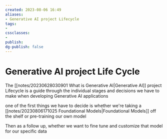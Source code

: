 ```yaml
---
created: 2023-08-06 16:49
aliases: 
- Generative AI project Lifecycle
tags:
- 
cssclasses:
- 
publish:
dg-publish: false
---
```


<!--
tags: 
-->

<!--internal
parent:: [[]]
child:: [[]]
related:: [[]]
-->

<!--external
- [ ] []()
-->

# Generative AI project Life Cycle

The [[notes/20230628030901 What is Generative AI|Generative AI]] project Lifecycle is a guide through the individual stages and decisions we have to make when developing Generative AI applications

one of the first things we have to decide is whether we're taking a [[notes/20230806171025 Foundational Models|Foundational Models]] off the shelf or pre-training our own model

Then as a follow up, whether we want to fine tune and customize that model for our specific data

